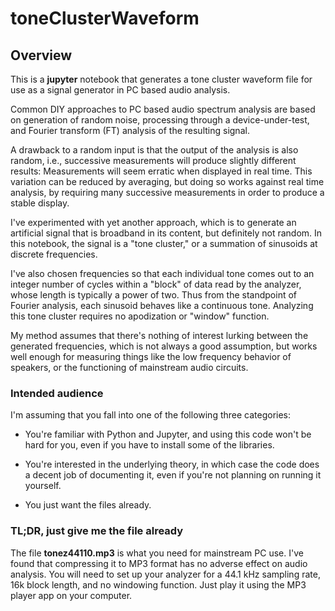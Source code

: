 # toneClusterWaveform

## Overview

This is a **jupyter** notebook that generates a tone cluster waveform file for use as a signal generator in PC based audio analysis.

Common DIY approaches to PC based audio spectrum analysis are based on generation of random noise, processing through a device-under-test, and Fourier transform (FT) analysis of the resulting signal. 

A drawback to a random input is that the output of the analysis is also random, i.e., successive measurements will produce slightly different results: Measurements will seem erratic when displayed in real time. This variation can be reduced by averaging, but doing so works against real time analysis, by requiring many successive measurements in order to produce a stable display.

I've experimented with yet another approach, which is to generate an artificial signal that is broadband in its content, but definitely not random. In this notebook, the signal is a "tone cluster," or a summation of sinusoids at discrete frequencies. 

I've also chosen frequencies so that each individual tone comes out to an integer number of cycles within a "block" of data read by the analyzer, whose length is typically a power of two. Thus from the standpoint of Fourier analysis, each sinusoid behaves like a continuous tone. Analyzing this tone cluster requires no apodization or "window" function.

My method assumes that there's nothing of interest lurking between the generated frequencies, which is not always a good assumption, but works well enough for measuring things like the low frequency behavior of speakers, or the functioning of mainstream audio circuits.

### Intended audience

I'm assuming that you fall into one of the following three categories:

* You're familiar with Python and Jupyter, and using this code won't be hard for you, even if you have to install some of the libraries.

* You're interested in the underlying theory, in which case the code does a decent job of documenting it, even if you're not planning on running it yourself.

* You just want the files already.

### TL;DR, just give me the file already

The file **tonez44110.mp3** is what you need for mainstream PC use. I've found that compressing it to MP3 format has no adverse effect on audio analysis. You will need to set up your analyzer for a 44.1 kHz sampling rate, 16k block length, and no windowing function. Just play it using the MP3 player app on your computer.
